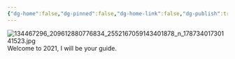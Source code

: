 ```yaml
---
{"dg-home":false,"dg-pinned":false,"dg-home-link":false,"dg-publish":true,"tags":["dgblip"],"disabled rules":["yaml-title","yaml-title-alias","file-name-heading"],"title":"philipp on instagram @ 2021-01-01","created-date":"2021-01-01T16:00:00","updated-date":"2025-05-02T17:43:07","dg-path":"blips/17873401730141523.md","permalink":"/blips/17873401730141523/","dgPassFrontmatter":true}
---
```



![134467296_209612880776834_2552167059143401878_n_17873401730141523.jpg](/img/user/attachments/134467296_209612880776834_2552167059143401878_n_17873401730141523.jpg)
Welcome to 2021, I will be your guide.



